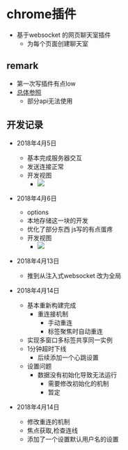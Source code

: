 # chrome插件
- 基于websocket 的网页聊天室插件
    - 为每个页面创建聊天室
## remark
- 第一次写插件有点low
- [总体参照](https://www.cnblogs.com/liuxianan/p/chrome-plugin-develop.html)
    - 部分api无法使用 
    
## 开发记录
- 2018年4月5日
    - 基本完成服务器交互
    - 发送连接正常
    - 开发视图
        -   ![](https://i.imgur.com/YLJyhxP.jpg)
        
- 2018年4月6日
    - options 
    - 本地存储这一块的开发
    - 优化了部分东西 js写的有点蛋疼
    - 开发视图
        -  ![](https://i.imgur.com/vnbhWpi.png)
        
- 2018年4月13日
     - 推到从注入式websocket 改为全局
 - 2018年4月14日
    - 基本重新构建完成
        - 重连接机制
            - 手动重连
            - 标签聚焦时自动重连
    - 实现多窗口多标签共享同一实例
    - 1分钟超时下线
        - 后续添加一个心跳设置
    - 设置问题
        - 数据没有初始化导致无法运行
            - 需要修改初始化的机制 
            - 暂定
 - 2018年4月14日
    -  修改重连的机制
    -  焦点获取,检查连线
    - 添加了一个设置默认用户名的设置
